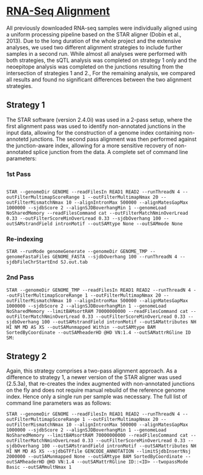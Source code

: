 #  [RNA-Seq Alignment](https://www.cell.com/cancer-cell/fulltext/S1535-6108(18)30306-4)

All previously downloaded RNA-seq samples were individually aligned using a uniform processing pipeline based on the STAR aligner (Dobin et al., 2013). Due to the long duration of the whole project and the extensive analyses, we used two different alignment strategies to include further samples in a second run. While almost all analyses were performed with both strategies, the sQTL analysis was completed on strategy 1 only and the neoepitope analysis was completed on the junctions resulting from the intersection of strategies 1 and 2., For the remaining analysis, we compared all results and found no significant differences between the two alignment strategies.

## Strategy 1
The STAR software (version 2.4.0i) was used in a 2-pass setup, where the first alignment pass was used to identify non-annotated junctions in the input data, allowing for the construction of a genome index containing non-annotetd junctions. The second pass alignment was then performed against the junction-aware index, allowing for a more sensitive recovery of non-annotated splice junction from the data. A complete set of command line parameters:

### 1st Pass
```

STAR --genomeDir GENOME --readFilesIn READ1 READ2 --runThreadN 4 --outFilterMultimapScoreRange 1 --outFilterMultimapNmax 20 --outFilterMismatchNmax 10 --alignIntronMax 500000 --alignMatesGapMax 1000000 --sjdbScore 2 --alignSJDBoverhangMin 1 --genomeLoad NoSharedMemory --readFilesCommand cat --outFilterMatchNminOverLread 0.33 --outFilterScoreMinOverLread 0.33 --sjdbOverhang 100 --outSAMstrandField intronMotif --outSAMtype None --outSAMmode None
```

### Re-indexing
```
STAR --runMode genomeGenerate --genomeDir GENOME_TMP --genomeFastaFiles GENOME_FASTA --sjdbOverhang 100 --runThreadN 4 --sjdbFileChrStartEnd SJ.out.tab
```

### 2nd Pass
```
STAR --genomeDir GENOME_TMP --readFilesIn READ1 READ2 --runThreadN 4 --outFilterMultimapScoreRange 1 --outFilterMultimapNmax 20 --outFilterMismatchNmax 10 --alignIntronMax 500000 --alignMatesGapMax 1000000 --sjdbScore 2 --alignSJDBoverhangMin 1 --genomeLoad NoSharedMemory --limitBAMsortRAM 70000000000 --readFilesCommand cat --outFilterMatchNminOverLread 0.33 --outFilterScoreMinOverLread 0.33 --sjdbOverhang 100 --outSAMstrandField intronMotif --outSAMattributes NH HI NM MD AS XS --outSAMunmapped Within --outSAMtype BAM SortedByCoordinate --outSAMheaderHD @HD VN:1.4 --outSAMattrRGline ID SM:
```

## Strategy 2
Again, this strategy comprises a two-pass alignment approach. As a difference to strategy 1, a newer version of the STAR aligner was used (2.5.3a), that re-creates the index augmented with non-annotated junctions on the fly and does not require manual rebuild of the reference genome index. Hence only a single run per sample was necessary. The full list of command line parameters was as follows:

```
STAR --genomeDir GENOME --readFilesIn READ1 READ2 --runThreadN 4 --outFilterMultimapScoreRange 1 --outFilterMultimapNmax 20 --outFilterMismatchNmax 10 --alignIntronMax 500000 --alignMatesGapMax 1000000 --sjdbScore 2 --alignSJDBoverhangMin 1 --genomeLoad NoSharedMemory --limitBAMsortRAM 70000000000 --readFilesCommand cat --outFilterMatchNminOverLread 0.33 --outFilterScoreMinOverLread 0.33 --sjdbOverhang 100 --outSAMstrandField intronMotif --outSAMattributes NH HI NM MD AS XS --sjdbGTFfile GENCODE_ANNOTATION --limitSjdbInsertNsj 2000000 --outSAMunmapped None --outSAMtype BAM SortedByCoordinate --outSAMheaderHD @HD VN:1.4 --outSAMattrRGline ID::<ID> --twopassMode Basic --outSAMmultNmax 1
```

